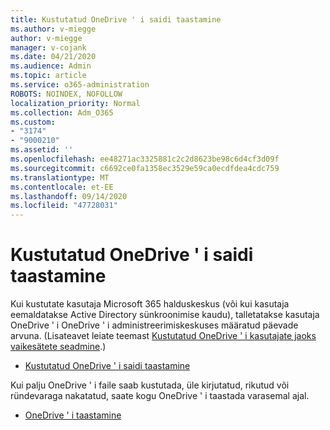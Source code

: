 ```yaml
---
title: Kustutatud OneDrive ' i saidi taastamine
ms.author: v-miegge
author: v-miegge
manager: v-cojank
ms.date: 04/21/2020
ms.audience: Admin
ms.topic: article
ms.service: o365-administration
ROBOTS: NOINDEX, NOFOLLOW
localization_priority: Normal
ms.collection: Adm_O365
ms.custom:
- "3174"
- "9000210"
ms.assetid: ''
ms.openlocfilehash: ee48271ac3325881c2c2d8623be98c6d4cf3d09f
ms.sourcegitcommit: c6692ce0fa1358ec3529e59ca0ecdfdea4cdc759
ms.translationtype: MT
ms.contentlocale: et-EE
ms.lasthandoff: 09/14/2020
ms.locfileid: "47728031"
---
```

# <a name="restore-a-deleted-onedrive-site"></a>Kustutatud OneDrive ' i saidi taastamine

Kui kustutate kasutaja Microsoft 365 halduskeskus (või kui kasutaja eemaldatakse Active Directory sünkroonimise kaudu), talletatakse kasutaja OneDrive ' i OneDrive ' i administreerimiskeskuses määratud päevade arvuna. (Lisateavet leiate teemast [Kustutatud OneDrive ' i kasutajate jaoks vaikesätete seadmine](https://docs.microsoft.com/onedrive/set-retention).)

* [Kustutatud OneDrive ' i saidi taastamine](https://docs.microsoft.com/onedrive/restore-deleted-onedrive)

Kui palju OneDrive ' i faile saab kustutada, üle kirjutatud, rikutud või ründevaraga nakatatud, saate kogu OneDrive ' i taastada varasemal ajal.

* [OneDrive ' i taastamine](https://support.office.com/article/Restore-your-OneDrive-fa231298-759d-41cf-bcd0-25ac53eb8a15)